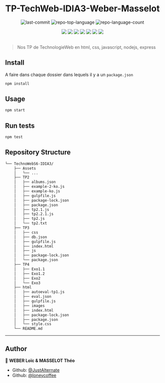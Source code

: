 <h1 align="center">TP-TechWeb-IDIA3-Weber-Masselot</h1>

<p align="center">
	<img src="https://img.shields.io/github/last-commit/justalternate/TechnoWebS6-IDIA3?style=default&logo=git&logoColor=white&color=0080ff" alt="last-commit">
	<img src="https://img.shields.io/github/languages/top/justalternate/TechnoWebS6-IDIA3?style=default&color=0080ff" alt="repo-top-language">
	<img src="https://img.shields.io/github/languages/count/justalternate/TechnoWebS6-IDIA3?style=default&color=0080ff" alt="repo-language-count"
>
<center>
<img src="https://img.shields.io/badge/html5-%23E34F26.svg?style=for-the-badge&logo=html5&logoColor=white">
<img src="https://img.shields.io/badge/css3-%231572B6.svg?style=for-the-badge&logo=css3&logoColor=white">
<img src="https://img.shields.io/badge/javascript-%23323330.svg?style=for-the-badge&logo=javascript&logoColor=%23F7DF1E">
<img src="https://img.shields.io/badge/express.js-%23404d59.svg?style=for-the-badge&logo=express&logoColor=%2361DAFB">
<img src="https://img.shields.io/badge/GULP-%23CF4647.svg?style=for-the-badge&logo=gulp&logoColor=white">
<img src="https://img.shields.io/badge/node.js-6DA55F?style=for-the-badge&logo=node.js&logoColor=white">
<img src="https://img.shields.io/badge/NPM-%23CB3837.svg?style=for-the-badge&logo=npm&logoColor=white">
</center>
</br>

> Nos TP de TechnologieWeb en html, css, javascript, nodejs, express

## Install
A faire dans chaque dossier dans lequels il y a un `package.json`

```sh
npm install
```

## Usage

```sh
npm start
```

## Run tests

```sh
npm test
```

##  Repository Structure
```sh
└── TechnoWebS6-IDIA3/
    ├── Assets
    │   └── ...
    ├── TP2
    │   ├── albums.json
    │   ├── example-2-ko.js
    │   ├── example-ko.js
    │   ├── gulpfile.js
    │   ├── package-lock.json
    │   ├── package.json
    │   ├── tp2.1.js
    │   ├── tp2.2.1.js
    │   ├── tp2.js
    │   └── tp2.txt
    ├── TP3
    │   ├── css
    │   ├── db.json
    │   ├── gulpfile.js
    │   ├── index.html
    │   ├── js
    │   ├── package-lock.json
    │   └── package.json
    ├── TP4
    │   ├── Exo1.1
    │   ├── Exo1.2
    │   ├── Exo2
    │   └── Exo3
    ├── html
    │   ├── autoeval-tp1.js
    │   ├── eval.json
    │   ├── gulpfile.js
    │   ├── images
    │   ├── index.html
    │   ├── package-lock.json
    │   ├── package.json
    │   └── style.css
    └── README.md
```

---

## Author

👤 **WEBER Loïc & MASSELOT Théo**

* Github: [@JustAlternate](https://github.com/JustAlternate)
* Github: [@loneycoffee](https://github.com/loneycoffee)
